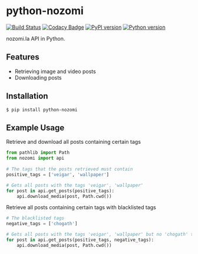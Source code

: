 # python-nozomi
[![Build Status](https://travis-ci.com/Alfa-Q/python-nozomi.svg?token=NAcpuTjLC6CrUpWrqz9p&branch=master)](https://travis-ci.com/Alfa-Q/python-nozomi)
[![Codacy Badge](https://api.codacy.com/project/badge/Grade/f3bffdff70794c5cb569645b60699e0b)](https://www.codacy.com?utm_source=github.com&amp;utm_medium=referral&amp;utm_content=Alfa-Q/python-nozomi&amp;utm_campaign=Badge_Grade)
[![PyPI version](https://badge.fury.io/py/python-nozomi.svg)](https://badge.fury.io/py/python-nozomi)
[![Python version](https://img.shields.io/badge/python-%203.7%20%7C%203.8-green)](https://www.python.org/downloads/release/python-360/)

nozomi.la API in Python.

## Features
-   Retrieving image and video posts
-   Downloading posts

## Installation
```
$ pip install python-nozomi
```

## Example Usage
Retrieve and download all posts containing certain tags
```python
from pathlib import Path
from nozomi import api
    
# The tags that the posts retrieved must contain
positive_tags = ['veigar', 'wallpaper']

# Gets all posts with the tags 'veigar', 'wallpaper'
for post in api.get_posts(positive_tags):
    api.download_media(post, Path.cwd())
```

Retrieve all posts containing certain tags with blacklisted tags
```python
# The blacklisted tags
negative_tags = ['chogath']

# Gets all posts with the tags 'veigar', 'wallpaper' but no 'chogath' tag.
for post in api.get_posts(positive_tags, negative_tags):
    api.download_media(post, Path.cwd())
```
